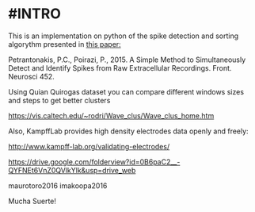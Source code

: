 #INTRO
=====

This is an implementation on python of the spike detection and sorting algorythm presented in [this paper:](http://journal.frontiersin.org/article/10.3389/fnins.2015.00452/full#h8)


Petrantonakis, P.C., Poirazi, P., 2015. A Simple Method to Simultaneously Detect and Identify Spikes from Raw Extracellular Recordings. Front. Neurosci 452.

Using Quian Quirogas dataset you can compare different windows sizes and steps to get better clusters

https://vis.caltech.edu/~rodri/Wave_clus/Wave_clus_home.htm

Also, KampffLab provides high density electrodes data openly and freely:

http://www.kampff-lab.org/validating-electrodes/

https://drive.google.com/folderview?id=0B6paC2__-QYFNEt6VnZ0QVlkYlk&usp=drive_web


maurotoro2016
imakoopa2016

Mucha Suerte!
